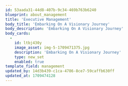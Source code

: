 ```yaml
---
id: 53aada31-44d8-407b-9c34-469b763b6240
blueprint: about_management
title: 'Executive Management'
body_title: 'Embarking On A Visionary Journey'
body_description: 'Embarking On A Visionary Journey'
body_cards:
  -
    id: ltbj430y
    image_asset: img-5-1709471375.jpg
    description: 'Embarking On A Visionary Journey'
    type: new_set
    enabled: true
template_field: management
updated_by: 14d3b439-c1ca-4786-8ce7-59caffb630ff
updated_at: 1709474128
---
```

